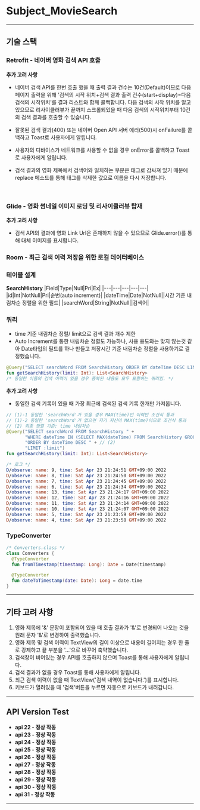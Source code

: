 # Subject_MovieSearch
---
## 기술 스택
### Retrofit - 네이버 영화 검색 API 호출
<b>추가 고려 사항</b>  
* 네이버 검색 API를 한번 호출 했을 때 출력 결과 건수는 10건(Default)이므로 다음 페이지 출력을 위해 '검색의 시작 위치+검색 결과 출력 건수(start+display)=다음 검색의 시작위치'를 결과 리스트와 함께 콜백합니다. 다음 검색의 시작 위치를 알고 있으므로 리사이클러뷰가 끝까지 스크롤되었을 때 다음 검색의 시작위치부터 10건의 검색 결과를 호출할 수 있습니다.

* 잘못된 검색 결과(400) 또는 네이버 Open API 서버 에러(500)시 onFailure를 콜백하고 Toast로 사용자에게 알립니다.

* 사용자의 디바이스가 네트워크를 사용할 수 없을 경우 onError를 콜백하고 Toast로 사용자에게 알립니다.

* 검색 결과의 영화 제목에서 검색어와 일치하는 부분은 <b></b> 태그로 감싸져 있기 때문에 replace 메소드를 통해 태그를 삭제한 값으로 이름을 다시 저장합니다.

&nbsp;
### Glide - 영화 썸네일 이미지 로딩 및 리사이클러뷰 탑재
<b>추가 고려 사항</b>  
* 검색 API의 결과에 영화 Link Url은 존재하지 않을 수 있으므로 Glide.error()를 통해 대체 이미지를 표시합니다.
&nbsp;
### Room - 최근 검색 이력 저장을 위한 로컬 데이터베이스
### 테이블 설계  
<b>SearchHistory</b>
|Field|Type|Null|Pri|Ex|
|---|---|---|---|---|
|id|Int|NotNull|Pri|순번(auto increment)|
|dateTime|Date|NotNull||시간 기준 내림차순 정렬을 위한 필드|
|searchWord|String|NotNull||검색어|

### 쿼리
* time 기준 내림차순 정렬/ limit으로 검색 결과 개수 제한
* Auto Increment를 통한 내림차순 정렬도 가능하나, 사용 용도와는 맞지 않는것 같아 Date타입의 필드를 하나 만들고 저장시간 기준 내림차순 정렬을 사용하기로 결정했습니다.
```kotlin
@Query("SELECT searchWord FROM SearchHistory ORDER BY dateTime DESC LIMIT :limit")
fun getSearchHistory(limit: Int): List<SearchHistory>
/* 동일한 이름의 검색 이력이 있을 경우 중복된 내용도 모두 포함하는 쿼리임. */
```

<b>추가 고려 사항</b>  
* 동일한 검색 기록이 있을 때 가장 최근에 검색된 검색 기록 한개만 가져옵니다.
```kotlin
// (1)-1 동일한 'searchWord'가 있을 경우 MAX(time)인 이력만 조건식 통과
// (1)-2 동일한 'searchWord'가 없으면 자기 자신이 MAX(time)이므로 조건식 통과
// (2) 최종 정렬 기준: time 내림차순
@Query("SELECT searchWord FROM SearchHistory " +
       "WHERE dateTime IN (SELECT MAX(dateTime) FROM SearchHistory GROUP BY searchWord) " + // (1)
       "ORDER BY dateTime DESC " + // (2)
       "LIMIT :limit")
fun getSearchHistory(limit: Int): List<SearchHistory>

/* 로그 */
D/observe: name: 9, time: Sat Apr 23 21:24:51 GMT+09:00 2022
D/observe: name: 8, time: Sat Apr 23 21:24:50 GMT+09:00 2022
D/observe: name: 7, time: Sat Apr 23 21:24:45 GMT+09:00 2022
D/observe: name: 6, time: Sat Apr 23 21:24:34 GMT+09:00 2022
D/observe: name: 13, time: Sat Apr 23 21:24:17 GMT+09:00 2022
D/observe: name: 12, time: Sat Apr 23 21:24:16 GMT+09:00 2022
D/observe: name: 11, time: Sat Apr 23 21:24:14 GMT+09:00 2022
D/observe: name: 10, time: Sat Apr 23 21:24:07 GMT+09:00 2022
D/observe: name: 5, time: Sat Apr 23 21:23:59 GMT+09:00 2022
D/observe: name: 4, time: Sat Apr 23 21:23:58 GMT+09:00 2022
```

### TypeConverter  
```kotlin
/* Converters.class */
class Converters {
  @TypeConverter
  fun fromTimestamp(timestamp: Long): Date = Date(timestamp)

  @TypeConverter
  fun dateToTimestamp(date: Date): Long = date.time
}
```

---
## 기타 고려 사항
1. 영화 제목에 '&' 문장이 포함되어 있을 때 호출 결과가 '&amp;'로 변경되어 나오는 것을 원래 문자 '&'로 변경하여 출력했습니다.
2. 영화 제목 및 검색 이력이 TextView의 길이 이상으로 내용이 길어지는 경우 한 줄로 강제하고 끝 부분을 '...'으로 바꾸어 축약했습니다.
3. 검색창이 비어있는 경우 API를 호출하지 않으며 Toast를 통해 사용자에게 알립니다.
4. 검색 결과가 없을 경우 Toast를 통해 사용자에게 알립니다.
5. 최근 검색 이력이 없을 때 TextView('검색 내역이 없습니다.')를 표시합니다.
6. 키보드가 열려있을 때 '검색'버튼을 누르면 자동으로 키보드가 내려갑니다.
---
## API Version Test
* <b>api 22 - 정상 작동</b>
* <b>api 23 - 정상 작동</b>
* <b>api 24 - 정상 작동</b>
* <b>api 25 - 정상 작동</b>
* <b>api 26 - 정상 작동</b>
* <b>api 27 - 정상 작동</b>
* <b>api 28 - 정상 작동</b>
* <b>api 29 - 정상 작동</b>
* <b>api 30 - 정상 작동</b>
* <b>api 31 - 정상 작동</b>
---
